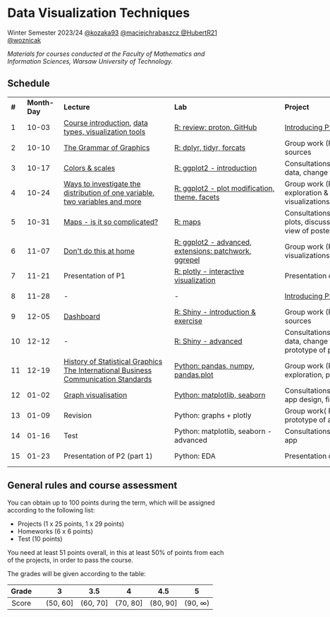 # Data Visualization Techniques

Winter Semester 2023/24 [@kozaka93](https://github.com/kozaka93) [@maciejchrabaszcz ](https://github.com/maciejchrabaszcz ) [@HubertR21](https://github.com/HubertR21) [@woznicak](https://github.com/woznicak)

*Materials for courses conducted at the Faculty of Mathematics and Information Sciences, Warsaw University of Technology.*

## Schedule

<div class="tg-wrap"><table style="undefined;table-layout: fixed; width: 943px"><colgroup>
<col style="width: 26.2px">
<col style="width: 83.2px">
<col style="width: 254.2px">
<col style="width: 254.2px">
<col style="width: 254.2px">
<col style="width: 71.2px">
</colgroup>
<tbody>
  <tr>
    <td><b>#</b></td>
    <td><b>Month-Day</b></td>
    <td><b>Lecture</b></td>
    <td><b>Lab</b></td>
    <td><b>Project</b></td>
    <td><b>Points</b></td>
  </tr>
  <tr>
    <td>1</td>
    <td>10-03</td>
    <td><a href="https://github.com/kozaka93/2024Z-DataVisualizationTechniques/blob/main/lectures/L01-Intro.pdf">Course introduction</a>, <a href="https://github.com/kozaka93/2024Z-DataVisualizationTechniques/blob/main/lectures/L01-data_types.pdf">data types, visualization tools</a></td>
    <td><a href="https://github.com/kozaka93/2024Z-DataVisualizationTechniques/tree/main/labs/lab01">R: review: proton, GitHub</a></td>
    <td><a href="https://github.com/kozaka93/2024Z-DataVisualizationTechniques/tree/main/projects/project1">Introducing P1</a></td>
    <td></td>
  </tr>
  <tr>
    <td>2</td>
    <td>10-10</td>
    <td><a href="https://github.com/kozaka93/2024Z-DataVisualizationTechniques/blob/main/lectures/L02-gramatyka.pdf">The Grammar of Graphics</a></td>
    <td><a href="https://github.com/kozaka93/2024Z-DataVisualizationTechniques/tree/main/labs/lab02">R: dplyr, tidyr, forcats</a></td>
    <td>Group work (P1.1): idea, data sources</td>
    <td>P1 (1p)</td>
  </tr>
  <tr>
    <td>3</td>
    <td>10-17</td>
    <td><a href="https://github.com/kozaka93/2024Z-DataVisualizationTechniques/blob/main/lectures/L03-scales_colors.pdf">Colors &amp; scales</a></td>
    <td><a href="https://github.com/kozaka93/2024Z-DataVisualizationTechniques/tree/main/labs/lab03">R: ggplot2 - introduction</a></td>
    <td>Consultations: problems with data, change the topic</td>
    <td><a href="https://github.com/kozaka93/2024Z-DataVisualizationTechniques/issues/63">HW1</a> (6p)</td>
  </tr>
  <tr>
    <td>4</td>
    <td>10-24</td>
    <td><a href="https://www.data-to-viz.com/">Ways to investigate the distribution of one variable, two variables and more</a></td>
    <td><a href="https://github.com/kozaka93/2024Z-DataVisualizationTechniques/tree/main/labs/lab04">R: ggplot2 - plot modification, theme, facets</a></td>
    <td>Group work (P1.2): Data exploration &amp; First visualizations</td>
    <td>P1 (2p)</td>
  </tr>
  <tr>
    <td>5</td>
    <td>10-31</td>
    <td><a href="https://github.com/kozaka93/2024Z-DataVisualizationTechniques/blob/main/lectures/L05-maps.pdf">Maps - is it so complicated?</a></td>
    <td><a href="https://github.com/kozaka93/2024Z-DataVisualizationTechniques/tree/main/labs/lab05">R: maps</a></td>
    <td>Consultations: prototype of plots, discussion about visual view of poster </td>
    <td><a href="https://github.com/kozaka93/2024Z-DataVisualizationTechniques/issues/142">HW2</a> (6p)</td>
  </tr>
  <tr>
    <td>6</td>
    <td>11-07</td>
    <td><a href="https://github.com/kozaka93/2024Z-DataVisualizationTechniques/blob/main/lectures/L06-mistakes.pdf">Don't do this at home</a></td>
    <td><a href="https://github.com/kozaka93/2024Z-DataVisualizationTechniques/tree/main/labs/lab06">R: ggplot2 - advanced, extensions: patchwork, ggrepel</a></td>
    <td>Group work (P1.3): Advanced visualizations &amp; Prototype</td>
    <td>P1 (2p)</td>
  </tr>
  <tr>
    <td>7</td>
    <td>11-21</td>
    <td>Presentation of P1</td>
    <td><a href="https://github.com/kozaka93/2024Z-DataVisualizationTechniques/tree/main/labs/lab07">R: plotly - interactive visualization</a></td>
    <td>Presentation of P1</td>
    <td><a href="https://github.com/kozaka93/2024Z-DataVisualizationTechniques/issues/212">HW3</a> (6p)</td>
  </tr>
  <tr>
    <td>8</td>
    <td>11-28</td>
    <td>-</td>
    <td>- </td>
    <td><a href="https://github.com/kozaka93/2024Z-DataVisualizationTechniques/tree/main/projects/project2">Introducing P2</a></td>
    <td>P1 (20p)</td>
  </tr>
  <tr>
    <td>9</td>
    <td>12-05</td>
    <td><a href="https://github.com/kozaka93/2024Z-DataVisualizationTechniques/blob/main/lectures/L09-dashboards.pdf">Dashboard</a></td>
    <td><a href="https://github.com/kozaka93/2024Z-DataVisualizationTechniques/tree/main/labs/lab09">R: Shiny - introduction & exercise</a></td>
    <td>Group work (P2.1): idea, data sources</td>
    <td>P2 (1p)</td>
  </tr>
  <tr>
    <td>10</td>
    <td>12-12</td>
    <td>-</td>
    <td><a href="https://github.com/kozaka93/2024Z-DataVisualizationTechniques/tree/main/labs/lab10">R: Shiny - advanced</a></td>
    <td>Consultations: problems with data, change the topic, prototype of plots</td>
    <td><a href="https://github.com/kozaka93/2024Z-DataVisualizationTechniques/issues/316">HW4</a> (6p)</td>
  </tr>
  <tr>
    <td>11</td>
    <td>12-19</td>
    <td><a href="https://github.com/kozaka93/2024Z-DataVisualizationTechniques/blob/main/lectures/L11-history.pdf">History of Statistical Graphics </a><br><a href="https://github.com/kozaka93/2024Z-DataVisualizationTechniques/blob/main/lectures/L11-IBCS.pdf">The International Business Communication Standards</a></td>
    <td><a href="https://github.com/kozaka93/2024Z-DataVisualizationTechniques/tree/main/labs/lab11">Python: pandas, numpy, pandas.plot</a></td>
    <td>Group work (P2.2): data exploration, prototype of plots</td>
    <td>P2 (2p)</td>
  </tr>
  <tr>
    <td>12</td>
    <td>01-02</td>
    <td><a href="https://github.com/kozaka93/2024Z-DataVisualizationTechniques/blob/main/lectures/L12-graphs.pdf">Graph visualisation</a></td>
    <td><a href="https://github.com/kozaka93/2024Z-DataVisualizationTechniques/tree/main/labs/lab12">Python: matplotlib, seaborn</a></td>
    <td>Consultations: discuss about app design, final plots</td>
    <td><a href="https://github.com/kozaka93/2024Z-DataVisualizationTechniques/issues/380">HW5</a> (6p)</td>
  </tr>
  <tr>
    <td>13</td>
    <td>01-09</td>
    <td>Revision</td>
    <td>Python: graphs + plotly</td>
    <td>Group work( P2.3): Plots and prototype of app</td>
    <td>P2 (2p)</td>
  </tr>
  <tr>
    <td>14</td>
    <td>01-16</td>
    <td>Test</td>
    <td>Python: matplotlib, seaborn - advanced</td>
    <td>Consultations: prototype of app</td>
    <td>HW6 (6p)</td>
  </tr>
  <tr>
    <td>15</td>
    <td>01-23</td>
    <td>Presentation of P2 (part 1)</td>
    <td>Python: EDA</td>
    <td>Presentation of P2 (part 2)</td>
    <td>P2 (24p)</td>
  </tr>
</tbody></table></div>


## General rules and course assessment

You can obtain up to 100 points during the term, which will be assigned according to the following list:

- Projects (1 x 25 points, 1 x 29 points)
- Homeworks (6 x 6 points)
- Test (10 points) 

You need at least 51 points overall, in this at least 50% of points from each of the projects, in order to pass the course.

The grades will be given according to the table:

| Grade |  | 3 | 3.5 | 4 | 4.5 | 5 |
|:---:| :---: |:---:|:---:|:---:|:---:|:---:|
| Score |  | (50, 60] | (60, 70] | (70, 80] | (80, 90] | (90, ∞) |

